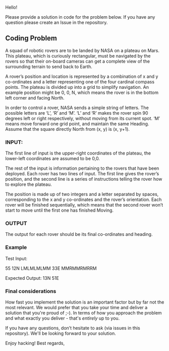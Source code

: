 Hello!

Please provide a solution in code for the problem below. If you have any question please create an Issue in the repository.

## Coding Problem ##

A squad of robotic rovers are to be landed by NASA on a plateau on Mars. This plateau, which is curiously rectangular, must be navigated by the rovers so that their on-board cameras can get a complete view of the surrounding terrain to send back to Earth.

A rover’s position and location is represented by a combination of x and y co-ordinates and a letter representing one of the four cardinal compass points. The plateau is divided up into a grid to simplify navigation. An example position might be 0, 0, N, which means the rover is in the bottom left corner and facing North.

In order to control a rover, NASA sends a simple string of letters. The possible letters are ‘L’, ‘R’ and ‘M’. ‘L’ and ‘R’ makes the rover spin 90 degrees left or right respectively, without moving from its current spot. ‘M’ means move forward one grid point, and maintain the same Heading. Assume that the square directly North from (x, y) is (x, y+1).

### INPUT: ###

The first line of input is the upper-right coordinates of the plateau, the lower-left coordinates are assumed to be 0,0.

The rest of the input is information pertaining to the rovers that have been deployed. Each rover has two lines of input. The first line gives the rover’s position, and the second line is a series of instructions telling the rover how to explore the plateau.

The position is made up of two integers and a letter separated by spaces, corresponding to the x and y co-ordinates and the rover’s orientation. Each rover will be finished sequentially, which means that the second rover won’t start to move until the first one has finished Moving.

### OUTPUT ###

The output for each rover should be its final co-ordinates and heading.

### Example ### 

Test Input:

55 12N LMLMLMLMM 33E MMRMMRMRRM

Expected Output: 13N 51E

### Final considerations ###

How fast you implement the solution is an important factor but by far not the most relevant. We would prefer that you take your time and deliver a solution that you're proud of ;-). In terms of how you approach the problem and what exactly you deliver - that's *entirely* up to you.

If you have any questions, don’t hesitate to ask (via issues in this repository). We'll be looking forward to your solution.

Enjoy hacking! Best regards,
